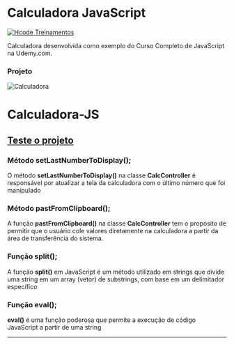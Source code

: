 # Calculadora JavaScript

[![Hcode Treinamentos](https://www.hcode.com.br/res/img/hcode-200x100.png)](https://www.hcode.com.br)

Calculadora desenvolvida como exemplo do Curso Completo de JavaScript na Udemy.com.

### Projeto
![Calculadora](https://firebasestorage.googleapis.com/v0/b/hcode-com-br.appspot.com/o/calculadora-hcode.jpg?alt=media&token=5406aa3f-b965-401c-9b4e-654609c78b33)


# Calculadora-JS

## [Teste o projeto](https://www.google.com)

### Método setLastNumberToDisplay();


O método **setLastNumberToDisplay()** na classe **CalcController** é responsável por atualizar a tela da calculadora com o último número que foi manipulado


### Método pastFromClipboard();


A função **pastFromClipboard()** na classe **CalcController** tem o propósito de permitir que o usuário cole valores diretamente na calculadora a partir da área de transferência do sistema.


### Função split();


A função **split()** em JavaScript é um método utilizado em strings que divide uma string em um array (vetor) de substrings, com base em um delimitador específico


### Função eval();

**eval()** é uma função poderosa que permite a execução de código JavaScript 
a partir de uma string


---
